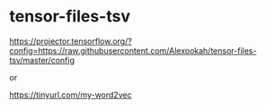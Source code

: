 # tensor-files-tsv

https://projector.tensorflow.org/?config=https://raw.githubusercontent.com/Alexookah/tensor-files-tsv/master/config

or

https://tinyurl.com/my-word2vec
